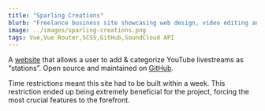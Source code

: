 ```yaml
---
title: "Sparling Creations"
blurb: "Freelance business site showcasing web design, video editing and music production talents. Written primarily in Vue."
image: ../images/sparling-creations.png
tags: Vue,Vue Router,SCSS,GitHub,SoundCloud API  
---
```


A [website](https://livestreamradio.netlify.com/) that allows a user to add & categorize YouTube livestreams as “stations”. Open source and maintained on [GitHub](https://github.com/sparlos/livestream-radio).

Time restrictions meant this site had to be built within a week. This restriction ended up being extremely beneficial for the project, forcing the most crucial features to the forefront.